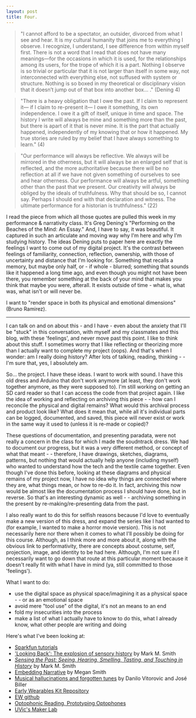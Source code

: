 ```yaml
---
layout: post
title: Four.
---
```


> "I cannot afford to be a spectator, an outsider, divorced from what I see and hear. It is my cultural humanity that joins me to everything I observe. I recognize, I understand, I see difference from within myself first. There is not a word that I read that does not have many meanings—for the occasions in which it is used, for the relationships among its users, for the trope of which it is a part. Nothing I observe is so trivial or particular that it is not larger than itself in some way, not interconnected with everything else, not suffused with system or structure. Nothing is so boxed in my theoretical or disciplinary vision that it doesn’t jump out of that box into another box... ."
(Dening 4)

> "There is a heavy obligation that I owe the past. If I claim to represent it— if I claim to re-present it— I owe it something, its own independence. I owe it a gift of itself, unique in time and space. The history I write will always be mine and something more than the past, but there is apart of it that is never mine. It is the part that actually happened, independently of my knowing that or how it happened. My true stories are ruled by my belief that I have always something to learn." (4)

> "Our performance will always be reflective. We always will be mirrored in the otherness, but it will always be an enlarged self that is reflected, and the more authoritative because there will be no reflection at all if we have not given something of ourselves to see and hear otherness. Our performance will always be artful, something other than the past that we present. Our creativity will always be obliged by the ideals of truthfulness. Why that should be so, I cannot say. Perhaps I should end with that declaration and witness. The ultimate performance for a historian is truthfulness." (22)

I read the piece from which all those quotes are pulled this week in my performance & narrativity class. It's Greg Dening's "Performing on the Beaches of the Mind: An Essay." And, I have to say, it was beautiful. It captured in such an articulate and moving way why I'm here and why I'm studying history. The ideas Dening puts to paper here are exactly the feelings I want to come out of my digital project. It's the contrast between feelings of familiarity, connection, reflection, ownership, with those of uncertainty and distance that I'm looking for. Something that recalls a memory, but maybe only half, or - if whole - blurred; something that sounds like it happened a long time ago, and even though you might not have been there, you remember something at the back of your mind that makes you think that maybe you were, afterall. It exists outside of time - what is, what was, what isn't or will never be.

I want to "render space in both its physical and emotional dimensions" (Bruno Ramirez).

---

I can talk on and on about this - and I have - even about the anxiety that I'll be "stuck" in this conversation, with myself and my classmates and this blog, with these 'feelings', and never move past this point. I like to think about this stuff. I sometimes worry that I like reflecting or theorizing more than I actually want to complete my project (oops). And that's when I wonder: am I really doing history? After lots of talking, reading, thinking - - I'm sure that, yes, I absolutely am.

So... the project. I have these ideas. I want to work with sound. I have this old dress and Arduino that don't work anymore (at least, they don't work together anymore, as they were supposed to). I'm still working on getting an SD card reader so that I can access the code from that project again. I like the idea of working and reflecting on archiving this piece - - how can I reconcile the physical and digital remains? What would this archival process and product look like? What does it mean that, while all it's individual parts can be logged, documented, and saved, this piece will never exist or work in the same way it used to (unless it is re-made or copied)?

These questions of documentation, and presenting paradata, were not really a concern in the class for which I made the soudntrack dress. We had to document our progress, but it was a very different method, or concept of what that meant - - therefore, I have drawings, sketches, diagrams, patterns, but nothing that would actually help anyone (including myself) who wanted to understand how the tech and the textile came together. Even though I've done this before, looking at these diagrams and physical remains of my project now, I have no idea why things are connected where they are, what things mean, or how to re-do it. In fact, archiving this now would be almost like the documentation process I should have done, but in reverse. So that's an interesting dynamic as well - - archiving something in the present by re-making/re-presenting data from the past.

I also really want to do this for selfish reasons because I'd love to eventually make a new version of this dress, and expand the series like I had wanted to (for example, I wanted to make a horror movie version). This is not necessarily here nor there when it comes to what I'll possibly be doing for this course. Although, as I think more and more about it, along with the obvious link to performativity, there are concepts about costume, self, projection, image, and identity to be had here. Although, I'm not sure if I necessarily want to go down that route at this particular moment because it doesn't really fit with what I have in mind (ya, still committed to those 'feelings').

What I want to do:
- use the digital space as physical space/imagining it as a physical space - - or as an emotional space
- avoid mere "tool use" of the digital, it's not an means to an end
- fold my insecurities into the process
- make a list of what I actually have to know to do this, what I already know, what other people are writing and doing

Here's what I've been looking at:
- [Sparkfun tutorials](https://learn.sparkfun.com/tutorials/tags/e-textiles?page=all)
- ['Looking Back': The explosion of sensory history](https://thepsychologist.bps.org.uk/volume-23/edition-10/looking-back-explosion-sensory-history) by Mark M. Smith
- [*Sensing the Past: Seeing, Hearing, Smelling, Tasting, and Touching in History*](https://books.google.ca/books?id=RwCO9lylMS4C&printsec=frontcover&source=gbs_ge_summary_r&cad=0#v=onepage&q&f=false) by Mark M. Smith
- [Embedding Narrative](http://megansmith.ca/mls30193241/tedxleeds-megan-smith-embedding-narrative/) by Megan Smith
- [Musical hallucinations and forgotten tunes](https://www.frontiersin.org/articles/10.3389/fneur.2013.00109/full) by Danilo Vitorovic and José Biller
- [Early Wearables Kit Repository](http://maker.uvic.ca/ewrepo/)
- [EW github](https://github.com/uvicmakerlab/earlyWearablesKit)
- [Optophonic Reading, Prototyping Optophones](https://amodern.net/article/optophonic-reading/)
- [UVic's Maker Lab](http://maker.uvic.ca/?s=skull&search=)
